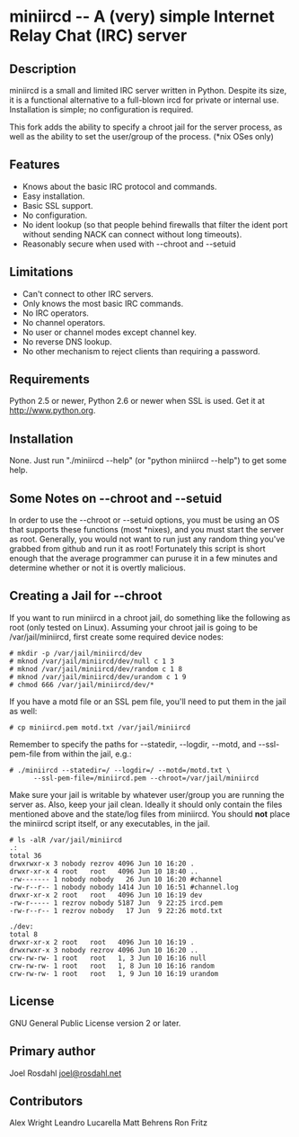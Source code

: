 miniircd -- A (very) simple Internet Relay Chat (IRC) server
============================================================

Description
-----------

miniircd is a small and limited IRC server written in Python. Despite its size,
it is a functional alternative to a full-blown ircd for private or internal
use. Installation is simple; no configuration is required.

This fork adds the ability to specify a chroot jail for the server process,
as well as the ability to set the user/group of the process. (*nix OSes only)

Features
--------

* Knows about the basic IRC protocol and commands.
* Easy installation.
* Basic SSL support.
* No configuration.
* No ident lookup (so that people behind firewalls that filter the ident port
  without sending NACK can connect without long timeouts).
* Reasonably secure when used with --chroot and --setuid

Limitations
-----------

* Can't connect to other IRC servers.
* Only knows the most basic IRC commands.
* No IRC operators.
* No channel operators.
* No user or channel modes except channel key.
* No reverse DNS lookup.
* No other mechanism to reject clients than requiring a password.

Requirements
------------

Python 2.5 or newer, Python 2.6 or newer when SSL is used.
Get it at http://www.python.org.

Installation
------------

None. Just run "./miniircd --help" (or "python miniircd --help") to get some
help.

Some Notes on --chroot and --setuid
-----------------------------------

In order to use the --chroot or --setuid options, you must be using an OS
that supports these functions (most \*nixes), and you must start the server
as root. Generally, you would not want to run just any random thing you've
grabbed from github and run it as root! Fortunately this script is short enough that the
average programmer can puruse it in a few minutes and determine whether or
not it is overtly malicious.

Creating a Jail for --chroot
----------------------------

If you want to run miniircd in a chroot jail, do something like the
following as root (only tested on Linux). Assuming your chroot jail is
going to be /var/jail/miniircd, first create some required device nodes:

```
# mkdir -p /var/jail/miniircd/dev
# mknod /var/jail/miniircd/dev/null c 1 3
# mknod /var/jail/miniircd/dev/random c 1 8
# mknod /var/jail/miniircd/dev/urandom c 1 9
# chmod 666 /var/jail/miniircd/dev/*
```
If you have a motd file or an SSL pem file, you'll need to put them in the
jail as well:

```
# cp miniircd.pem motd.txt /var/jail/miniircd
```

Remember to specify the paths for --statedir, --logdir, --motd, and
--ssl-pem-file from within the jail, e.g.:

```
# ./miniircd --statedir=/ --logdir=/ --motd=/motd.txt \
      --ssl-pem-file=/miniircd.pem --chroot=/var/jail/miniircd
```
Make sure your jail is writable by whatever user/group you are running
the server as. Also, keep your jail clean. Ideally it should only contain
the files mentioned above and the state/log files from miniircd. You should
**not** place the miniircd script itself, or any executables, in the jail.

```
# ls -alR /var/jail/miniircd
.:
total 36
drwxrwxr-x 3 nobody rezrov 4096 Jun 10 16:20 .
drwxr-xr-x 4 root   root   4096 Jun 10 18:40 ..
-rw------- 1 nobody nobody   26 Jun 10 16:20 #channel
-rw-r--r-- 1 nobody nobody 1414 Jun 10 16:51 #channel.log
drwxr-xr-x 2 root   root   4096 Jun 10 16:19 dev
-rw-r----- 1 rezrov nobody 5187 Jun  9 22:25 ircd.pem
-rw-r--r-- 1 rezrov nobody   17 Jun  9 22:26 motd.txt

./dev:
total 8
drwxr-xr-x 2 root   root   4096 Jun 10 16:19 .
drwxrwxr-x 3 nobody rezrov 4096 Jun 10 16:20 ..
crw-rw-rw- 1 root   root   1, 3 Jun 10 16:16 null
crw-rw-rw- 1 root   root   1, 8 Jun 10 16:16 random
crw-rw-rw- 1 root   root   1, 9 Jun 10 16:19 urandom
```

License
-------

GNU General Public License version 2 or later.

Primary author
--------------

Joel Rosdahl <joel@rosdahl.net>

Contributors
------------

Alex Wright
Leandro Lucarella
Matt Behrens
Ron Fritz
